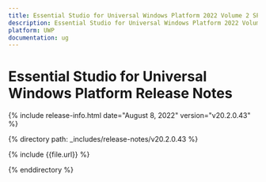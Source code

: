 ```yaml
---
title: Essential Studio for Universal Windows Platform 2022 Volume 2 SP Release Release Notes  
description: Essential Studio for Universal Windows Platform 2022 Volume 2 SP Release Release Notes  
platform: UWP
documentation: ug
---
```


# Essential Studio for Universal Windows Platform  Release Notes  

{% include release-info.html date="August 8, 2022"  version="v20.2.0.43" %} 

{% directory path: _includes/release-notes/v20.2.0.43 %}

{% include {{file.url}} %}

{% enddirectory %}